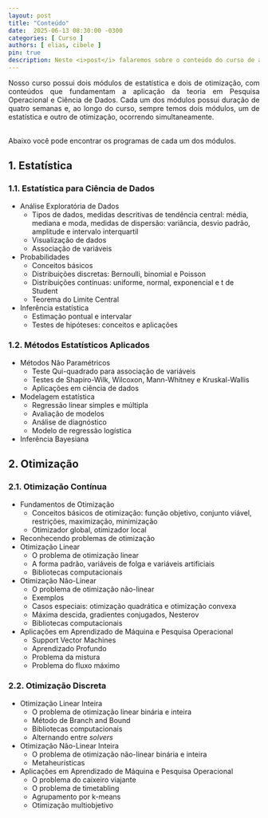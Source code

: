 ```yaml
---
layout: post
title: "Conteúdo"
date:  2025-06-13 08:30:00 -0300
categories: [ Curso ]
authors: [ elias, cibele ]
pin: true
description: Neste <i>post</i> falaremos sobre o conteúdo do curso de atualização <strong>Estatística e Otimização para Ciência de Dados e Pesquisa Operacional</strong>.
---
```


<p style='text-align: justify;text-justify: inter-word;'>
Nosso curso possui dois módulos de estatística e dois de otimização, com conteúdos que fundamentam a aplicação da teoria em Pesquisa Operacional e Ciência de Dados. Cada um dos módulos possui duração de quatro semanas e, ao longo do curso, sempre temos dois módulos, um de estatística e outro de otimização, ocorrendo simultaneamente.<br><br>

Abaixo você pode encontrar os programas de cada um dos módulos.
</p>

## 1. Estatística

### 1.1. Estatística para Ciência de Dados

<p style='text-align: justify;text-justify: inter-word;'>
    <ul>
        <li>
            Análise Exploratória de Dados
            <ul>
                <li>Tipos de dados, medidas descritivas de tendência central: média, mediana e moda, medidas de dispersão: variância, desvio padrão, amplitude e intervalo interquartil</li>
                <li>Visualização de dados</li>
                <li>Associação de variáveis</li>
            </ul>
        </li>
        <li>
            Probabilidades
            <ul>
                <li>Conceitos básicos</li> 
                <li>Distribuições discretas: Bernoulli, binomial e Poisson</li> 
                <li>Distribuições contínuas: uniforme, normal, exponencial e t de Student</li>
                <li>Teorema do Limite Central</li>
            </ul>
        </li>
        <li>
            Inferência estatística
            <ul>
                <li>Estimação pontual e intervalar</li>
                <li>Testes de hipóteses: conceitos e aplicações</li>
            </ul>
        </li> 
    </ul>
</p>

### 1.2. Métodos Estatísticos Aplicados

<p style='text-align: justify;text-justify: inter-word;'>
    <ul>
        <li>
            Métodos Não Paramétricos
            <ul>
                <li>Teste Qui-quadrado para associação de variáveis</li>
                <li>Testes de Shapiro-Wilk, Wilcoxon, Mann-Whitney e Kruskal-Wallis</li>
                <li>Aplicações em ciência de dados</li>
            </ul>
        </li>
        <li>
            Modelagem estatística
            <ul>
                <li>Regressão linear simples e múltipla</li>
                <li>Avaliação de modelos</li>
                <li>Análise de diagnóstico</li>
                <li>Modelo de regressão logística</li>
            </ul>
        </li>
        <li>Inferência Bayesiana</li>
    </ul>
</p>

## 2. Otimização

### 2.1. Otimização Contínua

<p style='text-align: justify;text-justify: inter-word;'>
    <ul>
        <li>
            Fundamentos de Otimização
            <ul>
            <li>Conceitos básicos de otimização: função objetivo, conjunto viável, restrições, maximização, minimização</li>
            <li>Otimizador global, otimizador local</li>
            </ul>
        </li>
        <li>Reconhecendo problemas de otimização</li>
        <li>
            Otimização Linear
            <ul>
                <li>O problema de otimização linear</li>
                <li>A forma padrão, variáveis de folga e variáveis artificiais</li>
                <li>Bibliotecas computacionais</li>
            </ul>
        </li>
        <li>
            Otimização Não-Linear
            <ul>
                <li>O problema de otimização não-linear</li>
                <li>Exemplos</li>
                <li>Casos especiais: otimização quadrática e otimização convexa</li>
                <li>Máxima descida, gradientes conjugados, Nesterov</li>
                <li>Bibliotecas computacionais</li>
            </ul>
        </li>
        <li>
            Aplicações em Aprendizado de Máquina e Pesquisa Operacional
            <ul>
                <li>Support Vector Machines</li>
                <li>Aprendizado Profundo</li>
                <li>Problema da mistura</li>
                <li>Problema do fluxo máximo</li>
            </ul>
        </li>
    </ul>
</p>

### 2.2. Otimização Discreta

<p style='text-align: justify;text-justify: inter-word;'>
    <ul>
        <li>
            Otimização Linear Inteira
            <ul>
                <li>O problema de otimização linear binária e inteira</li>
                <li>Método de Branch and Bound</li>
                <li>Bibliotecas computacionais</li>
                <li>Alternando entre <i>solvers</i></li>
            </ul>
        </li>
        <li>
            Otimização Não-Linear Inteira
            <ul>
                <li>O problema de otimização não-linear binária e inteira</li>
                <li>Metaheurísticas</li>
            </ul>
        </li>
        <li>
            Aplicações em Aprendizado de Máquina e Pesquisa Operacional
            <ul>
                <li>O problema do caixeiro viajante</li>
                <li>O problema de timetabling</li>
                <li>Agrupamento por k-means</li>
                <li>Otimização multiobjetivo</li>
            </ul>
        </li>
    </ul>
</p>
